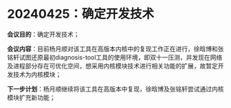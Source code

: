 # 20240425：确定开发技术

**会议目的**：确定开发技术；

**会议内容**：目前杨月顺对该工具在高版本内核中的复现工作正在进行，徐晗博和张铭轩试图还原最初diagnosis-tool工具的使用环境，即双十一压测，并发现在网络及进程部分存在可优化空间，想采用内核模块技术进行相关功能的扩展，故暂定开发技术为内核模块；

**下一步计划**：杨月顺继续将该工具在高版本中复现，徐晗博及张铭轩尝试通过内核模块扩充新功能；